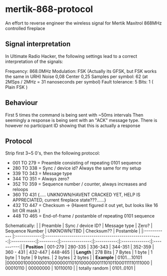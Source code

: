 # mertik-868-protocol
An effort to reverse engineer the wireless signal for Mertik Maxitrol 868MHz controlled fireplace 


## Signal interpretation
In Ultimate Radio Hacker, the following settings lead to a correct interpretation of the signals:

Frequency: 868.0MHz
Modulation: FSK (Actually its GFSK, but FSK works the same in URH)
Noise 0,08
Center 0,25
Samples per symbol: 62 (at 2MSps / 2MHz = 31 nanoseconds per symbol)
Fault tolerance: 5
Bits: 1 ( Plain FSK )

## Behaviour
First 5 times the command is being sent with ~50ms intervals
Then seemingly a response is being sent with an "ACK" message type. There is however no participant ID showing that this is actually a response

## Protocol
Strip first 3~5 0's, then the following protocol:

- 001 TO 279 = Preamble consisting of repeating 0101 sequence 
- 280 TO 338 = Sync / device id? Always the same for my setup
- 339 TO 343 = Message type
- 344 TO 351 = Always zero?
- 352 TO 359 = Sequence number / counter, always increases and reloops
- 360 TO 431 {..... UNKNOWN/HAVENT CRACKED YET, HELP IS APPRECIATED, current fireplace state???......}
- 432 TO 447 = Checksum -> {Havent figured it out yet, but looks like 16 bit OR mask )
- 448 TO 465 = End-of-frame / postamble of repeating 0101 sequence 

Schematically:
|              | Preamble      | Sync / device ID?                                          | Message type | Zero?     | Sequence Number | UNKNOWN/TBD | Checksum??     | Postamble   |
|:------------ |:-------------:|:----------------------------------------------------------:|:------------:|:---------:|:---------------:|:-----------:|:--------------:|:-----------:|
| **Position** | 001-279       | 280-335                                                    | 336-343      | 344-351   | 352-359         | 360 - 431   | 432-447        | 448-465     |
| **Length**   | 278 Bits      | 7 Bytes                                                    | 1 byte       | 1 byte    | 1 byte          | 9 bytes.    | 2 bytes        | 2 bytes     |
| **Example**  | 0101....10101 |00000010000000010000000110101000000011101011000111110111000 | 00010110     | 00000000  | 10110010        |             | totally random | 0101..0101  |

